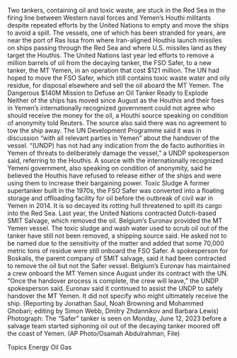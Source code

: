 Two tankers, containing oil and toxic waste, are stuck in the Red Sea in the firing line between Western naval forces and Yemen’s Houthi militants despite repeated efforts by the United Nations to empty and move the ships to avoid a spill.
The vessels, one of which has been stranded for years, are near the port of Ras Issa from where Iran-aligned Houthis launch missiles on ships passing through the Red Sea and where U.S. missiles land as they target the Houthis.
The United Nations last year led efforts to remove a million barrels of oil from the decaying tanker, the FSO Safer, to a new tanker, the MT Yemen, in an operation that cost $121 million.
The UN had hoped to move the FSO Safer, which still contains toxic waste water and oily residue, for disposal elsewhere and sell the oil aboard the MT Yemen.
The Dangerous $140M Mission to Defuse an Oil Tanker Ready to Explode
Neither of the ships has moved since August as the Houthis and their foes in Yemen’s internationally recognized government could not agree who should receive the money for the oil, a Houthi source speaking on condition of anonymity told Reuters.
The source also said there was no agreement to tow the ship away.
The UN Development Programme said it was in discussion “with all relevant parties in Yemen” about the handover of the vessel.
“(UNDP) has not had any indication from the de facto authorities in Yemen of threats to deliberately damage the vessel,” a UNDP spokesperson said, referring to the Houthis.
A source with the internationally recognized Yemeni government, also speaking on condition of anonymity, said he believed the Houthis have refused to release either of the ships and were using them to increase their bargaining power.
Toxic Sludge
A former supertanker built in the 1970s, the FSO Safer was converted into a floating storage and offloading facility for oil before the outbreak of civil war in Yemen in 2014.
It is so decayed its rotting hull threatened to spill its cargo into the Red Sea.
Last year, the United Nations contracted Dutch-based SMIT Salvage, which removed the oil. Belgium’s Euronav provided the MT Yemen vessel.
The toxic sludge and wash water used to scrub oil out of the tanker have still not been removed, a shipping source said.
He asked not to be named due to the sensitivity of the matter and added that some 70,000 metric tons of residue were still onboard the FSO Safer.
A spokesperson for Boskalis, the parent company of SMIT salvage, said it had been contracted to remove the oil but not the Safer vessel.
Belgium’s Euronav has maintained a crew onboard the MT Yemen since August under its contract with the UN.
“Once the handover process is complete, the crew will leave,” the UNDP spokesperson said.
Euronav said it continued to assist the UNDP to safely handover the MT Yemen. It did not specify who might ultimately receive the ship.
(Reporting by Jonathan Saul, Noah Browning and Mohammed Ghobari; editing by Simon Webb, Dmitry Zhdannikov and Barbara Lewis)
Photograph: The “Safer” tanker is seen on Monday, June 12, 2023 before a salvage team started siphoning oil out of the decaying tanker moored off the coast of Yemen. (AP Photo/Osamah Abdulrahman, File)

Topics
Energy
Oil Gas
